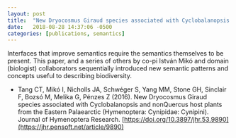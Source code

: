 ```yaml
---
layout: post
title:  "New Dryocosmus Giraud species associated with Cyclobalanopsis and non-­Quercus host plants from the Eastern Palaearctic (Hymenoptera: Cynipidae: Cynipini)"
date:   2018-08-28 14:37:06 -0500
categories: [publications, semantics]
---
```


Interfaces that improve semantics require the semantics themselves to be present.  This paper, and a series of others by co-pi István Mikó and domain (biologist) collaborators sequentially introduced new semantic patterns and concepts useful to describing biodiversity.

* Tang C­T, Mikó I, Nicholls JA, Schwéger S, Yang M­M, Stone GH, Sinclair F, Bozsó M, Melika G, Pénzes Z (2016). New Dryocosmus Giraud species associated with Cyclobalanopsis and non­Quercus host plants from the Eastern Palaearctic (Hymenoptera: Cynipidae: Cynipini). Journal of Hymenoptera Research. [https://doi.org/10.3897/jhr.53.9890](https://jhr.pensoft.net/article/9890)

